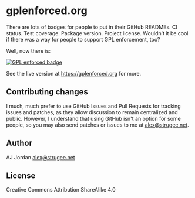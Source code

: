 # gplenforced.org

There are lots of badges for people to put in their GitHub READMEs. CI status. Test coverage. Package version. Project license. Wouldn't it be cool if there was a way for people to support GPL enforcement, too?

Well, now there is:

[![GPL enforced badge](https://img.shields.io/badge/GPL-enforced-blue.svg "This project enforces the GPL.")](https://gplenforced.org)

See the live version at https://gplenforced.org for more.

## Contributing changes

I much, much prefer to use GitHub Issues and Pull Requests for tracking issues and patches, as they allow discussion to remain centralized and public. However, I understand that using GitHub isn't an option for some people, so you may also send patches or issues to me at <alex@strugee.net>.

## Author

AJ Jordan <alex@strugee.net>

## License

Creative Commons Attribution ShareAlike 4.0
